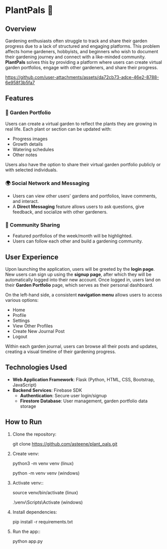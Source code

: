 # PlantPals 🌱

## Overview

Gardening enthusiasts often struggle to track and share their garden progress due to a lack of structured and engaging platforms. This problem affects home gardeners, hobbyists, and beginners who wish to document their gardening journey and connect with a like-minded community. **PlantPals** solves this by providing a platform where users can create virtual garden portfolios, engage with other gardeners, and share their progress.


https://github.com/user-attachments/assets/da72cb73-adce-46e2-8788-6e958f3b5fa7

## Features

### 🌿 Garden Portfolio
Users can create a virtual garden to reflect the plants they are growing in real life. Each plant or section can be updated with:
- Progress images
- Growth details
- Watering schedules
- Other notes

Users also have the option to share their virtual garden portfolio publicly or with selected individuals.

### 🌍 Social Network and Messaging
- Users can view other users' gardens and portfolios, leave comments, and interact.
- A **Direct Messaging** feature allows users to ask questions, give feedback, and socialize with other gardeners.

### 🌟 Community Sharing
- Featured portfolios of the week/month will be highlighted.
- Users can follow each other and build a gardening community.

## User Experience

Upon launching the application, users will be greeted by the **login page**. New users can sign up using the **signup page**, after which they will be automatically logged into their new account. Once logged in, users land on their **Garden Portfolio** page, which serves as their personal dashboard.

On the left-hand side, a consistent **navigation menu** allows users to access various options:
- Home
- Profile
- Settings
- View Other Profiles
- Create New Journal Post
- Logout

Within each garden journal, users can browse all their posts and updates, creating a visual timeline of their gardening progress.

## Technologies Used

- **Web Application Framework**: Flask (Python, HTML, CSS, Bootstrap, JavaScript)
- **Backend Services**: Firebase SDK
  - **Authentication**: Secure user login/signup
  - **Firestore Database**: User management, garden portfolio data storage

## How to Run

1. Clone the repository:

   git clone https://github.com/asteene/plant_pals.git

2. Create venv:

   python3 -m venv venv (linux)
   
   python -m venv venv (windows)

4. Activate venv::

   source venv/bin/activate (linux)
   
   .\venv\Scripts\Activate (windows)

6. Install dependencies:

   pip install -r requirements.txt

7. Run the app::

   python app.py
